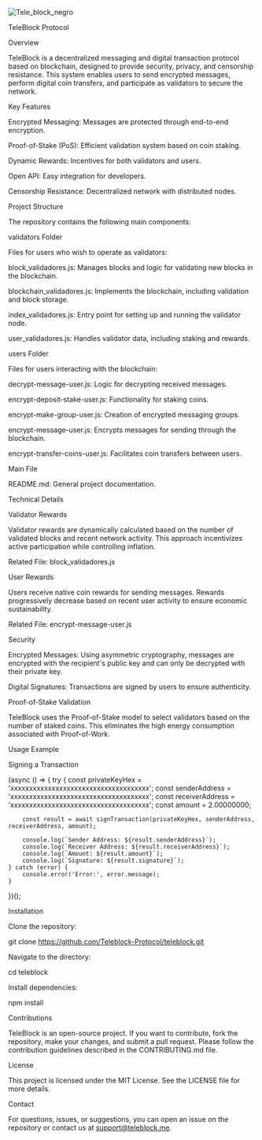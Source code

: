 

![Tele_block_negro](https://github.com/user-attachments/assets/9a58f81e-8e5b-4a81-b6e5-97f322fed737)



TeleBlock Protocol

Overview

TeleBlock is a decentralized messaging and digital transaction protocol based on blockchain, designed to provide security, privacy, and censorship resistance. 
This system enables users to send encrypted messages, perform digital coin transfers, and participate as validators to secure the network.

Key Features

Encrypted Messaging: Messages are protected through end-to-end encryption.

Proof-of-Stake (PoS): Efficient validation system based on coin staking.

Dynamic Rewards: Incentives for both validators and users.

Open API: Easy integration for developers.

Censorship Resistance: Decentralized network with distributed nodes.

Project Structure

The repository contains the following main components:

validators Folder

Files for users who wish to operate as validators:

block_validadores.js: Manages blocks and logic for validating new blocks in the blockchain.

blockchain_validadores.js: Implements the blockchain, including validation and block storage.

index_validadores.js: Entry point for setting up and running the validator node.

user_validadores.js: Handles validator data, including staking and rewards.

users Folder

Files for users interacting with the blockchain:

decrypt-message-user.js: Logic for decrypting received messages.

encrypt-deposit-stake-user.js: Functionality for staking coins.

encrypt-make-group-user.js: Creation of encrypted messaging groups.

encrypt-message-user.js: Encrypts messages for sending through the blockchain.

encrypt-transfer-coins-user.js: Facilitates coin transfers between users.

Main File

README.md: General project documentation.

Technical Details

Validator Rewards

Validator rewards are dynamically calculated based on the number of validated blocks and recent network activity. 
This approach incentivizes active participation while controlling inflation.

Related File: block_validadores.js

User Rewards

Users receive native coin rewards for sending messages. Rewards progressively decrease based on recent user activity to ensure economic sustainability.

Related File: encrypt-message-user.js

Security

Encrypted Messages: Using asymmetric cryptography, messages are encrypted with the recipient's public key and can only be decrypted with their private key.

Digital Signatures: Transactions are signed by users to ensure authenticity.

Proof-of-Stake Validation

TeleBlock uses the Proof-of-Stake model to select validators based on the number of staked coins. This eliminates the high energy consumption associated with Proof-of-Work.

Usage Example

Signing a Transaction

(async () => {
    try {
        const privateKeyHex = 'xxxxxxxxxxxxxxxxxxxxxxxxxxxxxxxxxxxxx';
        const senderAddress = 'xxxxxxxxxxxxxxxxxxxxxxxxxxxxxxxxxxxxx';
        const receiverAddress = 'xxxxxxxxxxxxxxxxxxxxxxxxxxxxxxxxxxxxx';
        const amount = 2.00000000;

        const result = await signTransaction(privateKeyHex, senderAddress, receiverAddress, amount);

        console.log(`Sender Address: ${result.senderAddress}`);
        console.log(`Receiver Address: ${result.receiverAddress}`);
        console.log(`Amount: ${result.amount}`);
        console.log(`Signature: ${result.signature}`);
    } catch (error) {
        console.error('Error:', error.message);
    }
})();

Installation

Clone the repository:

git clone https://github.com/Teleblock-Protocol/teleblock.git

Navigate to the directory:

cd teleblock

Install dependencies:

npm install

Contributions

TeleBlock is an open-source project. If you want to contribute, fork the repository, make your changes, and submit a pull request. Please follow the contribution guidelines described in the CONTRIBUTING.md file.

License

This project is licensed under the MIT License. See the LICENSE file for more details.

Contact

For questions, issues, or suggestions, you can open an issue on the repository or contact us at support@teleblock.me.
